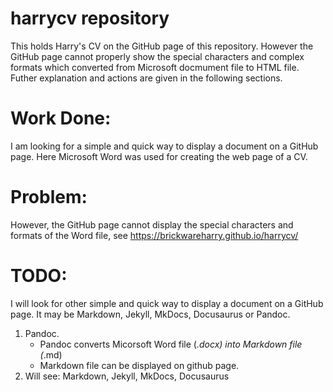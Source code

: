 # harrycv repository
This holds Harry's CV on the GitHub page of this repository. However the GitHub page cannot properly show the special characters and complex formats which converted from Microsoft docmument file to HTML file. Futher explanation and actions are given in the following sections.
# Work Done:
I am looking for a simple and quick way to display a document on a GitHub page. Here Microsoft Word was used for creating the web page of a CV. 
# Problem:
However, the GitHub page cannot display the special characters and formats of the Word file, see https://brickwareharry.github.io/harrycv/
# TODO:
I will look for other simple and quick way to display a document on a GitHub page. It may be Markdown, Jekyll, MkDocs, Docusaurus or Pandoc.
1. Pandoc.
    - Pandoc converts Micorsoft Word file (*.docx) into Markdown file (*.md)
    - Markdown file can be displayed on github page.
2. Will see: Markdown, Jekyll, MkDocs, Docusaurus
